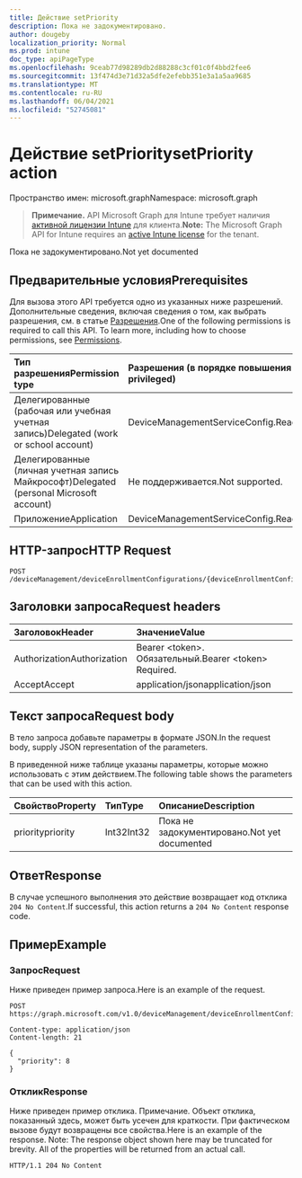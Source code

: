 ```yaml
---
title: Действие setPriority
description: Пока не задокументировано.
author: dougeby
localization_priority: Normal
ms.prod: intune
doc_type: apiPageType
ms.openlocfilehash: 9ceab77d98289db2d88288c3cf01c0f4bbd2fee6
ms.sourcegitcommit: 13f474d3e71d32a5dfe2efebb351e3a1a5aa9685
ms.translationtype: MT
ms.contentlocale: ru-RU
ms.lasthandoff: 06/04/2021
ms.locfileid: "52745081"
---
```

# <a name="setpriority-action"></a><span data-ttu-id="96068-103">Действие setPriority</span><span class="sxs-lookup"><span data-stu-id="96068-103">setPriority action</span></span>

<span data-ttu-id="96068-104">Пространство имен: microsoft.graph</span><span class="sxs-lookup"><span data-stu-id="96068-104">Namespace: microsoft.graph</span></span>

> <span data-ttu-id="96068-105">**Примечание.** API Microsoft Graph для Intune требует наличия [активной лицензии Intune](https://go.microsoft.com/fwlink/?linkid=839381) для клиента.</span><span class="sxs-lookup"><span data-stu-id="96068-105">**Note:** The Microsoft Graph API for Intune requires an [active Intune license](https://go.microsoft.com/fwlink/?linkid=839381) for the tenant.</span></span>

<span data-ttu-id="96068-106">Пока не задокументировано.</span><span class="sxs-lookup"><span data-stu-id="96068-106">Not yet documented</span></span>

## <a name="prerequisites"></a><span data-ttu-id="96068-107">Предварительные условия</span><span class="sxs-lookup"><span data-stu-id="96068-107">Prerequisites</span></span>
<span data-ttu-id="96068-p101">Для вызова этого API требуется одно из указанных ниже разрешений. Дополнительные сведения, включая сведения о том, как выбрать разрешения, см. в статье [Разрешения](/graph/permissions-reference).</span><span class="sxs-lookup"><span data-stu-id="96068-p101">One of the following permissions is required to call this API. To learn more, including how to choose permissions, see [Permissions](/graph/permissions-reference).</span></span>

|<span data-ttu-id="96068-110">Тип разрешения</span><span class="sxs-lookup"><span data-stu-id="96068-110">Permission type</span></span>|<span data-ttu-id="96068-111">Разрешения (в порядке повышения привилегий)</span><span class="sxs-lookup"><span data-stu-id="96068-111">Permissions (from least to most privileged)</span></span>|
|:---|:---|
|<span data-ttu-id="96068-112">Делегированные (рабочая или учебная учетная запись)</span><span class="sxs-lookup"><span data-stu-id="96068-112">Delegated (work or school account)</span></span>|<span data-ttu-id="96068-113">DeviceManagementServiceConfig.ReadWrite.All</span><span class="sxs-lookup"><span data-stu-id="96068-113">DeviceManagementServiceConfig.ReadWrite.All</span></span>|
|<span data-ttu-id="96068-114">Делегированные (личная учетная запись Майкрософт)</span><span class="sxs-lookup"><span data-stu-id="96068-114">Delegated (personal Microsoft account)</span></span>|<span data-ttu-id="96068-115">Не поддерживается.</span><span class="sxs-lookup"><span data-stu-id="96068-115">Not supported.</span></span>|
|<span data-ttu-id="96068-116">Приложение</span><span class="sxs-lookup"><span data-stu-id="96068-116">Application</span></span>|<span data-ttu-id="96068-117">DeviceManagementServiceConfig.ReadWrite.All</span><span class="sxs-lookup"><span data-stu-id="96068-117">DeviceManagementServiceConfig.ReadWrite.All</span></span>|

## <a name="http-request"></a><span data-ttu-id="96068-118">HTTP-запрос</span><span class="sxs-lookup"><span data-stu-id="96068-118">HTTP Request</span></span>
<!-- {
  "blockType": "ignored"
}
-->
``` http
POST /deviceManagement/deviceEnrollmentConfigurations/{deviceEnrollmentConfigurationId}/setPriority
```

## <a name="request-headers"></a><span data-ttu-id="96068-119">Заголовки запроса</span><span class="sxs-lookup"><span data-stu-id="96068-119">Request headers</span></span>
|<span data-ttu-id="96068-120">Заголовок</span><span class="sxs-lookup"><span data-stu-id="96068-120">Header</span></span>|<span data-ttu-id="96068-121">Значение</span><span class="sxs-lookup"><span data-stu-id="96068-121">Value</span></span>|
|:---|:---|
|<span data-ttu-id="96068-122">Authorization</span><span class="sxs-lookup"><span data-stu-id="96068-122">Authorization</span></span>|<span data-ttu-id="96068-123">Bearer &lt;token&gt;. Обязательный.</span><span class="sxs-lookup"><span data-stu-id="96068-123">Bearer &lt;token&gt; Required.</span></span>|
|<span data-ttu-id="96068-124">Accept</span><span class="sxs-lookup"><span data-stu-id="96068-124">Accept</span></span>|<span data-ttu-id="96068-125">application/json</span><span class="sxs-lookup"><span data-stu-id="96068-125">application/json</span></span>|

## <a name="request-body"></a><span data-ttu-id="96068-126">Текст запроса</span><span class="sxs-lookup"><span data-stu-id="96068-126">Request body</span></span>
<span data-ttu-id="96068-127">В тело запроса добавьте параметры в формате JSON.</span><span class="sxs-lookup"><span data-stu-id="96068-127">In the request body, supply JSON representation of the parameters.</span></span>

<span data-ttu-id="96068-128">В приведенной ниже таблице указаны параметры, которые можно использовать с этим действием.</span><span class="sxs-lookup"><span data-stu-id="96068-128">The following table shows the parameters that can be used with this action.</span></span>

|<span data-ttu-id="96068-129">Свойство</span><span class="sxs-lookup"><span data-stu-id="96068-129">Property</span></span>|<span data-ttu-id="96068-130">Тип</span><span class="sxs-lookup"><span data-stu-id="96068-130">Type</span></span>|<span data-ttu-id="96068-131">Описание</span><span class="sxs-lookup"><span data-stu-id="96068-131">Description</span></span>|
|:---|:---|:---|
|<span data-ttu-id="96068-132">priority</span><span class="sxs-lookup"><span data-stu-id="96068-132">priority</span></span>|<span data-ttu-id="96068-133">Int32</span><span class="sxs-lookup"><span data-stu-id="96068-133">Int32</span></span>|<span data-ttu-id="96068-134">Пока не задокументировано.</span><span class="sxs-lookup"><span data-stu-id="96068-134">Not yet documented</span></span>|



## <a name="response"></a><span data-ttu-id="96068-135">Ответ</span><span class="sxs-lookup"><span data-stu-id="96068-135">Response</span></span>
<span data-ttu-id="96068-136">В случае успешного выполнения это действие возвращает код отклика `204 No Content`.</span><span class="sxs-lookup"><span data-stu-id="96068-136">If successful, this action returns a `204 No Content` response code.</span></span>

## <a name="example"></a><span data-ttu-id="96068-137">Пример</span><span class="sxs-lookup"><span data-stu-id="96068-137">Example</span></span>

### <a name="request"></a><span data-ttu-id="96068-138">Запрос</span><span class="sxs-lookup"><span data-stu-id="96068-138">Request</span></span>
<span data-ttu-id="96068-139">Ниже приведен пример запроса.</span><span class="sxs-lookup"><span data-stu-id="96068-139">Here is an example of the request.</span></span>
``` http
POST https://graph.microsoft.com/v1.0/deviceManagement/deviceEnrollmentConfigurations/{deviceEnrollmentConfigurationId}/setPriority

Content-type: application/json
Content-length: 21

{
  "priority": 8
}
```

### <a name="response"></a><span data-ttu-id="96068-140">Отклик</span><span class="sxs-lookup"><span data-stu-id="96068-140">Response</span></span>
<span data-ttu-id="96068-p102">Ниже приведен пример отклика. Примечание. Объект отклика, показанный здесь, может быть усечен для краткости. При фактическом вызове будут возвращены все свойства.</span><span class="sxs-lookup"><span data-stu-id="96068-p102">Here is an example of the response. Note: The response object shown here may be truncated for brevity. All of the properties will be returned from an actual call.</span></span>
``` http
HTTP/1.1 204 No Content
```




